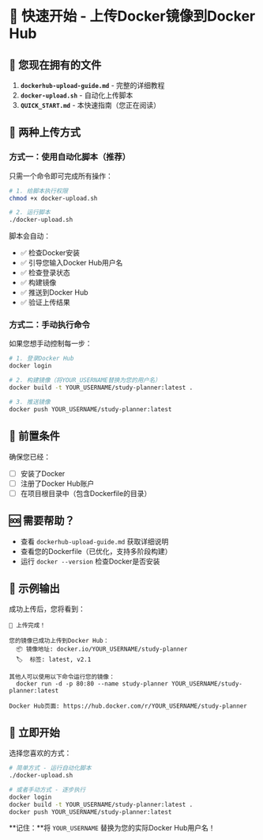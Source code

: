 # 🚀 快速开始 - 上传Docker镜像到Docker Hub

## 📁 您现在拥有的文件

1. **`dockerhub-upload-guide.md`** - 完整的详细教程
2. **`docker-upload.sh`** - 自动化上传脚本
3. **`QUICK_START.md`** - 本快速指南（您正在阅读）

## 🎯 两种上传方式

### 方式一：使用自动化脚本（推荐）

只需一个命令即可完成所有操作：

```bash
# 1. 给脚本执行权限
chmod +x docker-upload.sh

# 2. 运行脚本
./docker-upload.sh
```

脚本会自动：
- ✅ 检查Docker安装
- ✅ 引导您输入Docker Hub用户名
- ✅ 检查登录状态
- ✅ 构建镜像
- ✅ 推送到Docker Hub
- ✅ 验证上传结果

### 方式二：手动执行命令

如果您想手动控制每一步：

```bash
# 1. 登录Docker Hub
docker login

# 2. 构建镜像（将YOUR_USERNAME替换为您的用户名）
docker build -t YOUR_USERNAME/study-planner:latest .

# 3. 推送镜像
docker push YOUR_USERNAME/study-planner:latest
```

## 🔧 前置条件

确保您已经：
- [ ] 安装了Docker
- [ ] 注册了Docker Hub账户
- [ ] 在项目根目录中（包含Dockerfile的目录）

## 🆘 需要帮助？

- 查看 `dockerhub-upload-guide.md` 获取详细说明
- 查看您的Dockerfile（已优化，支持多阶段构建）
- 运行 `docker --version` 检查Docker是否安装

## 📝 示例输出

成功上传后，您将看到：

```
🎉 上传完成！

您的镜像已成功上传到Docker Hub：
  📦 镜像地址: docker.io/YOUR_USERNAME/study-planner
  🏷️  标签: latest, v2.1

其他人可以使用以下命令运行您的镜像：
  docker run -d -p 80:80 --name study-planner YOUR_USERNAME/study-planner:latest

Docker Hub页面: https://hub.docker.com/r/YOUR_USERNAME/study-planner
```

## 🎯 立即开始

选择您喜欢的方式：

```bash
# 简单方式 - 运行自动化脚本
./docker-upload.sh

# 或者手动方式 - 逐步执行
docker login
docker build -t YOUR_USERNAME/study-planner:latest .
docker push YOUR_USERNAME/study-planner:latest
```

**记住：**将 `YOUR_USERNAME` 替换为您的实际Docker Hub用户名！ 